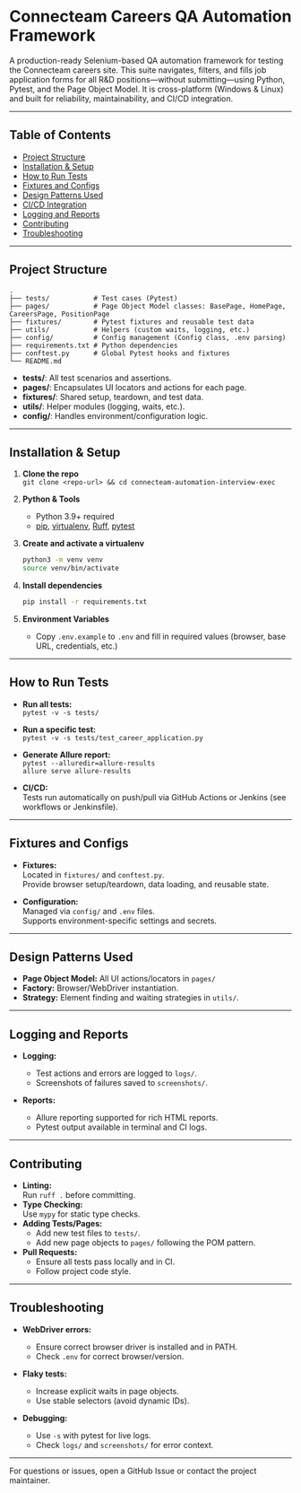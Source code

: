 # Connecteam Careers QA Automation Framework

A production-ready Selenium-based QA automation framework for testing the Connecteam careers site. This suite navigates, filters, and fills job application forms for all R&D positions—without submitting—using Python, Pytest, and the Page Object Model. It is cross-platform (Windows & Linux) and built for reliability, maintainability, and CI/CD integration.

---

## Table of Contents

- [Project Structure](#project-structure)
- [Installation & Setup](#installation--setup)
- [How to Run Tests](#how-to-run-tests)
- [Fixtures and Configs](#fixtures-and-configs)
- [Design Patterns Used](#design-patterns-used)
- [CI/CD Integration](#cicd-integration)
- [Logging and Reports](#logging-and-reports)
- [Contributing](#contributing)
- [Troubleshooting](#troubleshooting)

---

## Project Structure

```
.
├── tests/           # Test cases (Pytest)
├── pages/           # Page Object Model classes: BasePage, HomePage, CareersPage, PositionPage
├── fixtures/        # Pytest fixtures and reusable test data
├── utils/           # Helpers (custom waits, logging, etc.)
├── config/          # Config management (Config class, .env parsing)
├── requirements.txt # Python dependencies
├── conftest.py      # Global Pytest hooks and fixtures
└── README.md
```

- **tests/**: All test scenarios and assertions.
- **pages/**: Encapsulates UI locators and actions for each page.
- **fixtures/**: Shared setup, teardown, and test data.
- **utils/**: Helper modules (logging, waits, etc.).
- **config/**: Handles environment/configuration logic.

---

## Installation & Setup

1. **Clone the repo**  
   `git clone <repo-url> && cd connecteam-automation-interview-exec`

2. **Python & Tools**  
   - Python 3.9+ required  
   - [pip](https://pip.pypa.io/), [virtualenv](https://virtualenv.pypa.io/), [Ruff](https://docs.astral.sh/ruff/), [pytest](https://docs.pytest.org/)

3. **Create and activate a virtualenv**  
   ```sh
   python3 -m venv venv
   source venv/bin/activate
   ```

4. **Install dependencies**  
   ```sh
   pip install -r requirements.txt
   ```

5. **Environment Variables**  
   - Copy `.env.example` to `.env` and fill in required values (browser, base URL, credentials, etc.)

---

## How to Run Tests

- **Run all tests:**  
  `pytest -v -s tests/`

- **Run a specific test:**  
  `pytest -v -s tests/test_career_application.py`

- **Generate Allure report:**  
  `pytest --alluredir=allure-results`  
  `allure serve allure-results`

- **CI/CD:**  
  Tests run automatically on push/pull via GitHub Actions or Jenkins (see workflows or Jenkinsfile).

---

## Fixtures and Configs

- **Fixtures:**  
  Located in `fixtures/` and `conftest.py`.  
  Provide browser setup/teardown, data loading, and reusable state.

- **Configuration:**  
  Managed via `config/` and `.env` files.  
  Supports environment-specific settings and secrets.

---

## Design Patterns Used

- **Page Object Model:** All UI actions/locators in `pages/`
- **Factory:** Browser/WebDriver instantiation.
- **Strategy:** Element finding and waiting strategies in `utils/`.

---


## Logging and Reports

- **Logging:**  
  - Test actions and errors are logged to `logs/`.
  - Screenshots of failures saved to `screenshots/`.

- **Reports:**  
  - Allure reporting supported for rich HTML reports.
  - Pytest output available in terminal and CI logs.

---

## Contributing

- **Linting:**  
  Run `ruff .` before committing.
- **Type Checking:**  
  Use `mypy` for static type checks.
- **Adding Tests/Pages:**  
  - Add new test files to `tests/`.
  - Add new page objects to `pages/` following the POM pattern.
- **Pull Requests:**  
  - Ensure all tests pass locally and in CI.
  - Follow project code style.

---

## Troubleshooting

- **WebDriver errors:**  
  - Ensure correct browser driver is installed and in PATH.
  - Check `.env` for correct browser/version.

- **Flaky tests:**  
  - Increase explicit waits in page objects.
  - Use stable selectors (avoid dynamic IDs).

- **Debugging:**  
  - Use `-s` with pytest for live logs.
  - Check `logs/` and `screenshots/` for error context.

---

For questions or issues, open a GitHub Issue or contact the project maintainer.